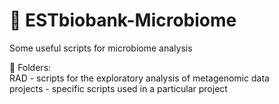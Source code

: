 # 🦠 ESTbiobank-Microbiome
Some useful scripts for microbiome analysis 

🤗 Folders: <br>
RAD - scripts for the exploratory analysis of metagenomic data <br>
projects - specific scripts used in a particular project

